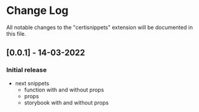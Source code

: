 # Change Log

All notable changes to the "certisnippets" extension will be documented in this file.

## [0.0.1] - 14-03-2022

### Initial release

-   next snippets
    -   function with and without props
    -   props
    -   storybook with and without props
